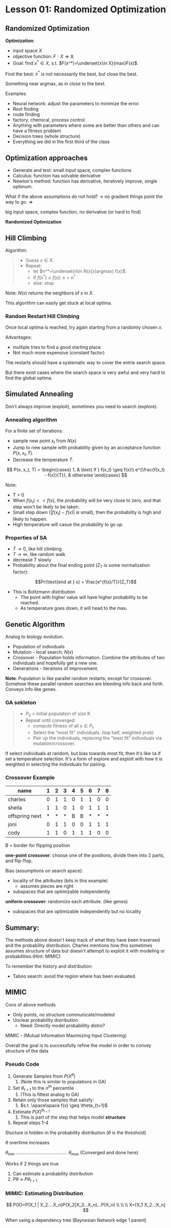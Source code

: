 # Lesson 01: Randomized Optimization

## Randomized Optimization

**Optimization**:

* input space $X$
* objective function: $F: X \Rightarrow \mathbb{R}$
* Goal: find $x^*\in X$, s.t. $F(x^*)=\underset{x\in X}{max}F(x)$.

Find the best: $x^*$ is not necessarily the best, but close the best.

Something near argmax, as in close to the best.

Examples:

* Neural network: adjust the parameters to minimize the error.
* Root finding
* route finding
* factory, chemical, process control
* Anything with parameters where some are better than others and can have a fitness problem
* Decision trees (whole structure)
* Everything we did in the first third of the class

## Optimization approaches

* Generate and test: small input space, complex functions
* Calculus: function has solvable derivative
* Newton's method: function has derivative, iteratively improve, single optimum.

What if the above assumptions do not hold? -> no gradient things point the way to go. =>

big input space, complex function, no derivative (or hard to find)

 **Randomized Optimization**

## Hill Climbing

Algorithm:
> * Guess $x \in X$.
> * Repeat:
>   + let $n^*=\underset{n\in N(x)}{argmax} f(x)$.
>   + if $f(n^*) \geq f(x)$: $x = n^*$
>   + else: stop

Note: $N(x)$ returns the neighbors of $x$ in $X$.

This algorithm  can easily get stuck at local optima.

### Random Restart Hill Climbing

Once local optima is reached, try again starting from a randomly chosen $x$.

Advantages:

* multiple tries to find a good starting place.
* Not much more expensive (constant factor)

The restarts should have a systematic way to cover the entrie search space.

But there exist cases where the search space is very awful and very hard to find the global optima.

## Simulated Annealing

Don't always improve (exploit), sometimes you need to search (explore).

### Annealing algorithm

For a finite set of iterations:
* sample new point $x_t$ from $N(x)$
* Jump to new sample with probability given by an acceptance function $P(x, x_t, T)$.
* Decrease the temperature $T$.

$$
P(x, x_t, T) =
     \begin{cases}
       1, & \text{ if } f(x_t) \geq f(x)\\
       e^{\frac{f(x_t) - f(x)}{T}}, & otherwise
     \end{cases}
$$

Note:

* T > 0
* When $f(x_t) << f(x)$, the probability will be very close to zero, and that step won't be likely to be taken.
* Small step down ($|f(x_t) - f(x)|$ is small), then the probability is high and likely to happen.
* High temperature will casue the probability to go up.

### Properties of SA

* $T \rightarrow 0$, like hill climbing
* $T \rightarrow \infty$, like random walk
* decrease T slowly
* Probability about the final ending point ($Z_T$ is some normalization factor):

$$Pr(\text{end at } x) = \frac{e^{f(x)/T}}{Z_T}$$

* This is Boltzmann distribution
  + The point with higher value will have higher probability to be reached.
  + As temperature goes down, it will head to the max.

## Genetic Algorithm

Analog to biology evolution.

* Population of individuals
* Mutation - local search: $N(x)$
* Crossover - Population holds information. Combine the attributes of two individuals and hopefully get a new one.
* Generations - iterations of improvement.

**Note**:  Population is like parallel random restarts; except for crossover.  Somehow these parallel random searches are bleeding info back and forth.  Conveys info like genes.

### GA sekleton

> * $P_0$ = initial population of size K
> * Repeat until converged:
>   + compute fitness of all $x \in P_t$.
>   + Select the "most fit" individuals. (top half, weighted prob)
>   + Pair up the individuals, replacing the "least fit" individuals via mutation/crossover.

If select individuals at random, but bias towards most fit, then it's like `SA` if set a temperature selection.  It's a form of explore and exploit with how it is weighted in selecting the individuals for pairing.

### Crossover Example

name | 1| 2 |3|4|5|6|7|8
-|-|-|-|-|-|-|-|-
charles | 0|1|1|0|1|1|0|0
sheila  |1|1|0|1|0|1|1|1
offspring next|*|*|*|B|B|*|*|*
joni    |0|1|1|0|0|1|1|1
cody    |1|1|0|1|1|1|0|0

B = border for flipping position

**one-point crossover**: choose one of the positions, divide them into 2 parts, and flip-flop.

Bias (assumptions on search space):

* locality of the attributes (bits in this example)
  * assumes pieces are right
* subspaces that are optimizable independently

**uniform crossover**: randomize each attribute. (like genes)

* subspaces that are optimizable independently but no locality

## Summary:

The methods above doesn't keep track of what they have been traversed and the probability distribution.  Charles mentions how this sometimes assumes structure of data but doesn't attemplt to exploit it with modeling or probabilities.(Hint:  MIMIC)

To remember the history and distribution:
* Taboo search: avoid the region where has been evaluated.

## MIMIC

Cons of above methods

- Only points, no structure communicate/modeled
- Unclear probability distribution
  - Need:  Directly model probablility distro?

MIMIC - (Mutual Information Maximizing Input Clustering)

Overall the goal is to successfully refine the model in order to convey structure of the data

### Pseudo Code

1. Generate Samples from $P(X^\theta)$
   1. (Note this is similar to populations in GA)
2. Set $\theta_{t+1}$ to the $n^{th}$ percentile
   1. (This is fittest analog to GA)
3. Retain only those samples that satisfy:
   1. $s.t. \space\space f(x) \geq \theta_{t+1}$
4. Estimate $P(X)^{\theta_{t+1}}$
   1. This is part of the step that helps model **structure**
5. Repeat steps 1-4

Stucture is hidden in the probability distribution ($\theta$ is the threshold)

$\theta$ overtime increases

$\theta_{min}$ ........................................ $\theta_{max}$  (Converged and done here)

Works if 2 things are true

1. Can estimate a probability distribution
2. $P\theta \approx P\theta_{t+1}$

### MIMIC:  Estimating Distribution

$$
P(X)=P(X_1 | X_2....X_n)P(X_2|X_3...X_n)...P(X_n) \\
\\
\\
X=[X_1 X_2...X_n]
$$

When using a dependency tree (Baynesian Network edge 1 parent)
